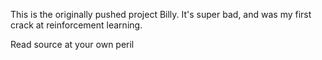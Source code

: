 
This is the originally pushed project Billy. It's super bad, and was my first crack at reinforcement learning.

Read source at your own peril
